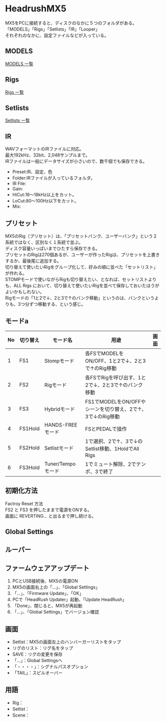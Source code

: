 # HeadrushMX5
MX5をPCに接続すると、ディスクのなかに５つのフォルダがある。  
「MODELS」「Rigs」「Setlists」「IR」「Looper」  
それぞれのなかに、設定ファイルなどが入っている。  

## MODELS
[MODELS 一覧](https://github.com/78tch/HeadrushMX5/blob/master/Models.md)  
  
## Rigs
[Rigs 一覧](https://github.com/78tch/HeadrushMX5/blob/master/Rigs.md)  
  
## Setlists
[Setlists 一覧](https://github.com/78tch/HeadrushMX5/blob/master/Setlists.md)  
  
## IR
WAVフォーマットのIRファイルに対応。  
最大192kHz、32bit、2,048サンプルまで。  
IRファイルは一般にデータサイズが小さいので、数千個でも保存できる。
- Preset:IR、設定、色
- Folder:IRファイルが入っているフォルダ。
- IR File:
- Gain:
- HiCut:16～18kHz以上をカット。
- LoCut:80～100Hz以下をカット。
- Mix:
  
## プリセット
MX5のRig（プリセット）は、「プリセットバンク、ユーザーバンク」という２系統ではなく、区別なく１系統で並ぶ。  
ディスク容量いっぱいまでひたすら保存できる。  
プリセットのRigは270個あるが、ユーザーが作ったRigは、プリセットを上書きするか、最後尾に追加する。  
切り替えて使いたいRigをグループ化して、好みの順に並べた「セットリスト」が作れる。  
STOMPモードで使いながらRigも切り替えたい、となれば、セットリストよりも、ALL Rigs において、切り替えて使いたいRigを並べて保存しておいたほうがよいかもしれない。  
Rigモードの「1と2で↓、2と3で↑のバンク移動」というのは、バンクというよりも、3つ分ずつ移動する、という感じ。  

  
## モードa
|No|切り替え|モード名|用途|画面|
|--|--|--|--|--|
|1|FS1|Stompモード|各FSでMODELをON/OFF、1と2で↓、2と3で↑のRig移動||
|2|FS2|Rigモード|各FSでRigを呼び出す、1と2で↓、2と3で↑のバンク移動||
|3|FS3|Hybridモード|FS1でMODELをON/OFFやシーンを切り替え、2で↑、3で↓のRig移動||
|4|FS1Hold|HANDS-FREEモード|FSとPEDALで操作||
|5|FS2Hold|Setlistモード|1で選択、2で↑、3で↓のSetlist移動、1HoldでAll Rigs||
|6|FS3Hold|Tuner/Tempoモード|1でミュート解除、2でテンポ、3で終了||
  
## 初期化方法
Factroy Reset 方法  
FS2 と FS3 を押したままで電源をONする。  
画面に REVERTING... と出るまで押し続ける。  
  
## Global Settings
  
## ルーパー

## ファームウェアアップデート
1. PCとUSB接続後、MX5の電源ON
2. MX5の画面右上の「…」、「Global Settings」
3. 「…」、「Firmware Update」、「OK」
4. PCで「HeadRush Updater」起動、「Update HeadRush」
5. 「Done」、閉じると、MX5が再起動
6. 「…」、「Global Settings」でバージョン確認

## 画面
- Setlist：MX5の画面左上のハンバーガーリストをタップ
- リグのリスト：リグ名をタップ
- SAVE：リグの変更を保存
- 「…」：Global Settingsへ
- 「・・・・」：シグナルパスオプション
- 「TAIL」：スピルオーバー

## 用語
- Rig：
- Setlist：
- Scene：